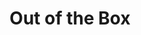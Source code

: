 ---
pid: CH695
title: Out of the Box
location_transcription: North Philadelphia
zipcode: '19125'
outside_phl: 
neighborhood: Fishtown,Kensington
age: '23'
age_range: 20-29
instagram: 
image_file_name: CH_695.jpg
proposal_transcription: A safe interactive environment for kids to be able to interact
  with, and learn from. A space where they can get away from any negativity and just
  be kids.
topic: Youth
topic_summary: '0'
type: Interactive,Space
keywords_other: kids
credit: Jessica Snyder
image_labels: 
twitter: 
facebook: 
permalink: "/monuments/ch695/"
layout: item-page
---